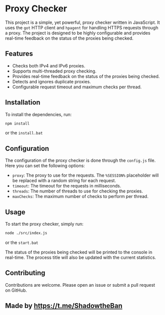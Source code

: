 # Proxy Checker

This project is a simple, yet powerful, proxy checker written in JavaScript. It uses the `got` HTTP client and `hpagent` for handling HTTPS requests through a proxy. The project is designed to be highly configurable and provides real-time feedback on the status of the proxies being checked.

## Features

- Checks both IPv4 and IPv6 proxies.
- Supports multi-threaded proxy checking.
- Provides real-time feedback on the status of the proxies being checked.
- Detects and ignores duplicate proxies.
- Configurable request timeout and maximum checks per thread.

## Installation

To install the dependencies, run:

```bash
npm install
```
or the `install.bat`

## Configuration

The configuration of the proxy checker is done through the `config.js` file. Here you can set the following options:

- `proxy`: The proxy to use for the requests. The `%SESSION%` placeholder will be replaced with a random string for each request.
- `timeout`: The timeout for the requests in milliseconds.
- `threads`: The number of threads to use for checking the proxies.
- `maxChecks`: The maximum number of checks to perform per thread.

## Usage

To start the proxy checker, simply run:

```bash
node ./src/index.js
```
or the `start.bat`

The status of the proxies being checked will be printed to the console in real-time. The process title will also be updated with the current statistics.

## Contributing

Contributions are welcome. Please open an issue or submit a pull request on GitHub.

## Made by https://t.me/ShadowtheBan